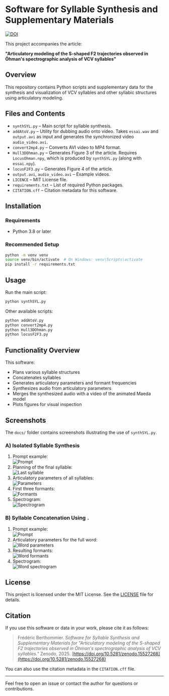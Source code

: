 # Software for Syllable Synthesis and Supplementary Materials

[![DOI](https://zenodo.org/badge/DOI/10.5281/zenodo.15527268.svg)](https://doi.org/10.5281/zenodo.15527268)

This project accompanies the article:

**"Articulatory modeling of the S-shaped F2 trajectories observed in Öhman's spectrographic analysis of VCV syllables"**

## Overview

This repository contains Python scripts and supplementary data for the synthesis and visualization of VCV syllables and other syllabic structures using articulatory modeling.

## Files and Contents

- `synthSYL.py` – Main script for syllable synthesis.  
- `addAtoV.py` – Utility for dubbing audio onto video. Takes `essai.wav` and `output.avi` as input and generates the synchronized video `audio_video.avi`.  
- `convert2mp4.py` – Converts AVI video to MP4 format.  
- `Hull3DOhman.py` – Generates Figure 3 of the article. Requires `LocusOhman.npy`, which is produced by `synthSYL.py` (along with `essai.npy`).  
- `locusF2F3.py` – Generates Figure 4 of the article.  
- `output.avi`, `audio_video.avi` – Example videos.  
- `LICENCE` – MIT License file.  
- `requirements.txt` – List of required Python packages.  
- `CITATION.cff` – Citation metadata for this software.

## Installation

### Requirements

- Python 3.8 or later

### Recommended Setup

```bash
python -m venv venv
source venv/bin/activate  # On Windows: venv\Scripts\activate
pip install -r requirements.txt
```

## Usage

Run the main script:

```bash
python synthSYL.py
```

Other available scripts:

```bash
python addAtoV.py
python convert2mp4.py
python Hull3DOhman.py
python locusF2F3.py
```

## Functionality Overview

This software:

- Plans various syllable structures  
- Concatenates syllables  
- Generates articulatory parameters and formant frequencies  
- Synthesizes audio from articulatory parameters  
- Merges the synthesized audio with a video of the animated Maeda model  
- Plots figures for visual inspection

## Screenshots

The `docs/` folder contains screenshots illustrating the use of `synthSYL.py`.

### A) Isolated Syllable Synthesis

1. Prompt example:  
   ![Prompt](docs/prompt.png)  
2. Planning of the final syllable:  
   ![Last syllable](docs/last_syllable.png)  
3. Articulatory parameters of all syllables:  
   ![Parameters](docs/articulatory_parameters.png)  
4. First three formants:  
   ![Formants](docs/formants.png)  
5. Spectrogram:  
   ![Spectrogram](docs/spectrogram.png)  

### B) Syllable Concatenation Using `.`

1. Prompt example:  
   ![Prompt](docs/word_prompt.png)  
2. Articulatory parameters for the full word:  
   ![Word parameters](docs/word_articulatory_parameters.png)  
3. Resulting formants:  
   ![Word formants](docs/word_formants.png)  
4. Spectrogram:  
   ![Word spectrogram](docs/word_spectrogram.png)

## License

This project is licensed under the MIT License. See the [LICENSE](./LICENSE) file for details.

## Citation

If you use this software or data in your work, please cite it as follows:

> Frédéric Berthommier. *Software for Syllable Synthesis and Supplementary Materials for "Articulatory modeling of the S-shaped F2 trajectories observed in Öhman's spectrographic analysis of VCV syllables."* Zenodo, 2025. [https://doi.org/10.5281/zenodo.15527268](https://doi.org/10.5281/zenodo.15527268)

You can also use the citation metadata in the `CITATION.cff` file.

---

Feel free to open an issue or contact the author for questions or contributions.
